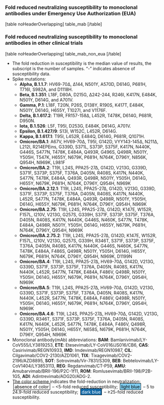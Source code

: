 ### Fold reduced neutralizing susceptibility to monoclonal antibodies under Emergency Use Authorization (EUA)

[table noHeaderOverlapping]
table_mab
[/table]

### Fold reduced neutralizing susceptibility to monoclonal antibodies in other clinical trials

[table noHeaderOverlapping]
table_mab_non_eua
[/table]

- The fold reduction in susceptibility is the median value of results, the
  subscript is the number of samples. “-” indicates absence of susceptibility
  data.
- Spike mutations:
  - **Alpha, B.1.1.7**: HV69-70∆, ∆144, N501Y, A570D, D614G, P681H, T716I,
    S982A, and D1118H.
  - **Beta, B.1.351**: L18F, D80A, D215G, ∆242-244, R246I, K417N, E484K, N501Y,
    D614G, and A701V.
  - **Gamma, P.1**: L18F, T20N, P26S, D138Y, R190S, K417T, E484K, N501Y, D614G,
    H655Y, T1027I, and V1176F.
  - **Delta, B.1.617.2**: T19R, FR157-158∆, L452R, T478K, D614G, P681R, D950N.
  - **Iota, B.1.526**: L5F, T95I, D253G, E484K, D614G, A701V.
  - **Epsilon, B.1.427/9**: S13I, W152C, L452R, D614G.
  - **Kappa, B.1.617.1**: T95I, L452R, E484Q, D614G, P681R, Q1071H.
  - **Omicron/BA.1**: A67V, HV69-70∆, T95I, G142D, VYY143-145∆, N211∆, L212I,
    R214EPEins, G339D, S371L, S373P, S375F, K417N, N440K, G446S, S477N, T478K,
    E484A, Q493R, G496S, Q498R, N501Y, Y505H, T547K, H655Y, N679K, P681H, N764K,
    D796Y, N856K, Q954H, N969K, L981F
  - **Omicron/BA.2**: T19I, L24S, PPA25-27∆, G142D, V213G, G339D, S371F, S373P,
    S375F, T376A, D405N, R408S, K417N, N440K, S477N, T478K, E484A, Q493R, Q498R,
    N501Y, Y505H, D614G, H655Y, N679K, P681H, N764K, D796Y, Q954H, N969K
  - **Omicron/BA.2.12.1**: T19I, L24S, PPA25-27∆, G142D, V213G, G339D, S371F,
    S373P, S375F, T376A, D405N, R408S, K417N, N440K, L452R, S477N, T478K, E484A,
    Q493R, Q498R, N501Y, Y505H, D614G, H655Y, N679K, P681H, N764K, D796Y, Q954H,
    N969K
  - **Omicron/BA.2.75**: T19I, L24S, PPA25-27∆, G142D, K147E, W152R, F157L,
    I210V, V213G, G257S, G339H, S371F, S373P, S375F, T376A, D405N, R408S,
    K417N, N440K, G446S, N460K, S477N, T478K, E484A, Q498R, N501Y, Y505H,
    D614G, H655Y, N679K, P681H, N764K, D796Y, Q954H, N969K
  - **Omicron/BA.2.75.2**: T19I, L24S, PPA25-27∆, G142D, K147E, W152R, F157L,
    I210V, V213G, G257S, G339H, R346T, S371F, S373P, S375F, T376A, D405N, R408S,
    K417N, N440K, G446S, N460K, S477N, T478K, E484A, F486S, Q498R, N501Y, Y505H,
    D614G, H655Y, N679K, P681H, N764K, D796Y, Q954H, N969K, D1199N
  - **Omicron/BA.4**: T19I, L24S, PPA25-27∆, HV69-70∆, G142D, V213G, G339D,
    S371F, S373P, S375F, T376A, D405N, R408S, K417N, N440K, L452R, S477N, T478K,
    E484A, F486V, Q498R, N501Y, Y505H, D614G, H655Y, N679K, P681H, N764K, D796Y,
    Q954H, N969K
  - **Omicron/BA.5**: T19I, L24S, PPA25-27∆, HV69-70∆, G142D, V213G, G339D,
    S371F, S373P, S375F, T376A, D405N, R408S, K417N, N440K, L452R, S477N, T478K,
    E484A, F486V, Q498R, N501Y, Y505H, D614G, H655Y, N679K, P681H, N764K, D796Y,
    Q954H, N969K
  - **Omicron/BA.4.6**: T19I, L24S, PPA25-27∆, HV69-70∆, G142D, V213G, G339D, R346T,
    S371F, S373P, S375F, T376A, D405N, R408S, K417N, N440K, L452R, S477N, T478K,
    E484A, F486V, Q498R, N501Y, Y505H, D614G, H655Y, N658S, N679K, P681H, N764K, D796Y,
    Q954H, N969K
- Monoclonal antibody(mAb) abbreviations: **BAM**:
  Bamlanivimab/LY-CoV555/LY3819253, **ETE**: Etesevimab/LY-CoV016/JS016/CB6,
  **CAS**: Casirivimab/REGN10933, **IMD**: Imdevimab/REGN10987, **CIL**:
  Cilgavimab/COV2-2130/AZD1061, **TIX**: Tixagevimab/COV2-2196/AZD8895, **SOT**:
  Sotrovimab/Vir-7831/S309, **BEB**: Bebtelovimab/LY-CoV1404/LY3853113, **REG**:
  Regdanvimab/CT-P59, **AMU**: Amubarvimab/BRII-196/P2C-1f11, **ROM**:
  Romlusevimab/BRII-198/P2B-1G5, **ADI**: Adintrevimab/ADG20/ADG-2.
- The color scheme indicates the fold-reduction in neutralization:
  <span style="padding: .1rem .2rem; margin: 0 .2rem; border: 1px solid black; background-color: #ffffff; color: black;">absence of color</span>
  – &lt;5-fold reduced susceptibility;
  <span style="padding: .1rem .2rem; margin: 0 .2rem; border: 1px solid black; background-color: #7fcbee; color: black;">light blue</span>
  – 5 to 24.9-fold reduced susceptibility;
  <span style="padding: .1rem .2rem; margin: 0 .2rem; border: 1px solid black; background-color: #146aa8; color: white;">dark blue</span>
  – ≥25-fold reduced susceptibility.
